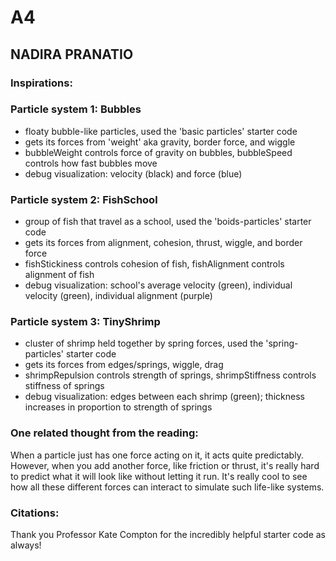 # A4
## NADIRA PRANATIO

### Inspirations: 

### Particle system 1: Bubbles
- floaty bubble-like particles, used the 'basic particles' starter code
- gets its forces from 'weight' aka gravity, border force, and wiggle
- bubbleWeight controls force of gravity on bubbles, bubbleSpeed controls how fast bubbles move
- debug visualization: velocity (black) and force (blue)

### Particle system 2: FishSchool
- group of fish that travel as a school, used the 'boids-particles' starter code
- gets its forces from alignment, cohesion, thrust, wiggle, and border force
- fishStickiness controls cohesion of fish, fishAlignment controls alignment of fish
- debug visualization: school's average velocity (green), individual velocity (green), individual alignment (purple)

### Particle system 3: TinyShrimp
- cluster of shrimp held together by spring forces, used the 'spring-particles' starter code
- gets its forces from edges/springs, wiggle, drag
- shrimpRepulsion controls strength of springs, shrimpStiffness controls stiffness of springs
- debug visualization: edges between each shrimp (green); thickness increases in proportion to strength of springs


### One related thought from the reading:
When a particle just has one force acting on it, it acts quite predictably. However, when you add another force, like friction or thrust, it's really hard to predict what it will look like without letting it run. It's really cool to see how all these different forces can interact to simulate such life-like systems.


### Citations:
Thank you Professor Kate Compton for the incredibly helpful starter code as always!

